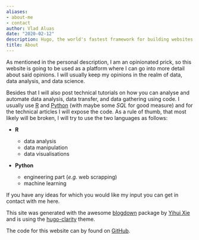```yaml
---
aliases:
- about-me
- contact
author: Vlad Aluas
date: "2020-02-12"
description: Hugo, the world's fastest framework for building websites
title: About
---
```


As mentioned in the personal description, I am an opinionated prick, so this website is going to be used as a platform where I can go into more detail about said opinions. I will usually keep my opinions in the realm of data, data analysis, and data science. 

Besides that I will also post technical tutorials on how you can analyse and automate data analysis, data transfer, and data gathering using code. I usually use [R](https://cran.r-project.org/) and [Python](https://www.python.org/) (with maybe some *SQL* for good measure) and for the technical articles I will expose the code. As a rule of thumb, that most likely will be broken, I will try to use the two languages as follows:

  -  **R**
      - data analysis
      - data manipulation
      - data visualisations 
    
  -  **Python**
      - engineering part (*e.g.* web scrapping)
      - machine learning
      
If you have any ideas for which you would like my input you can get in contact with me here.
      
This site was generated with the awesome [blogdown](https://bookdown.org/yihui/blogdown/) package by [Yihui Xie](https://yihui.org/) and is using the [hugo-clarity](https://github.com/chipzoller/hugo-clarity) theme. 

The code for this website can by found on [GitHub](https://github.com/VladAluas/vladsblog).
